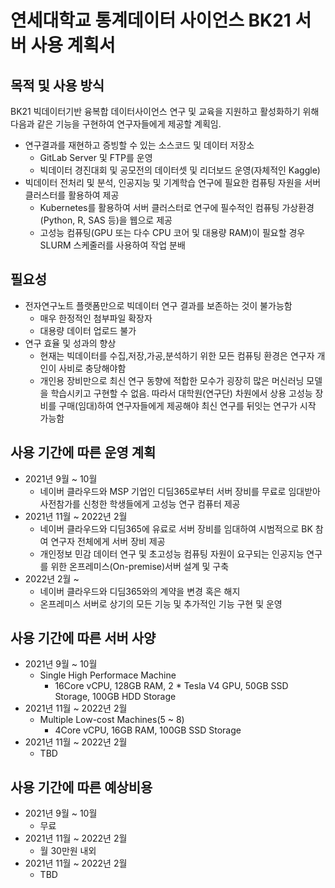 # 연세대학교 통계데이터 사이언스 BK21 서버 사용 계획서

## 목적 및 사용 방식

BK21 빅데이터기반 융복합 데이터사이언스 연구 및 교육을 지원하고 활성화하기 위해 다음과 같은 기능을 구현하여 연구자들에게 제공할 계획임.

- 연구결과를 재현하고 증빙할 수 있는 소스코드 및 데이터 저장소
  - GitLab Server 및 FTP를 운영
  - 빅데이터 경진대회 및 공모전의 데이터셋 및 리더보드 운영(자체적인 Kaggle)
- 빅데이터 전처리 및 분석, 인공지능 및 기계학습 연구에 필요한 컴퓨팅 자원을 서버 클러스터를 활용하여 제공
  - Kubernetes를 활용하여 서버 클러스터로 연구에 필수적인 컴퓨팅 가상환경(Python, R, SAS 등)을 웹으로 제공
  - 고성능 컴퓨팅(GPU 또는 다수 CPU 코어 및 대용량 RAM)이 필요할 경우 SLURM 스케줄러를 사용하여 작업 분배

## 필요성

- 전자연구노트 플랫폼만으로 빅데이터 연구 결과를 보존하는 것이 불가능함
  - 매우 한정적인 첨부파일 확장자
  - 대용량 데이터 업로드 불가
- 연구 효율 및 성과의 향상
  - 현재는 빅데이터를 수집,저장,가공,분석하기 위한 모든 컴퓨팅 환경은 연구자 개인이 사비로 충당해야함
  - 개인용 장비만으로 최신 연구 동향에 적합한 모수가 굉장히 많은 머신러닝 모델을 학습시키고 구현할 수 없음. 따라서 대학원(연구단) 차원에서 상용 고성능 장비를 구매(임대)하여 연구자들에게 제공해야 최신 연구를 뒤잇는 연구가 시작 가능함

## 사용 기간에 따른 운영 계획

- 2021년 9월 ~ 10월 
  - 네이버 클라우드와 MSP 기업인 디딤365로부터 서버 장비를 무료로 임대받아 사전참가를 신청한 학생들에게 고성능 연구 컴퓨터 제공
- 2021년 11월 ~ 2022년 2월
  - 네이버 클라우드와 디딤365에 유료로 서버 장비를 임대하여 시범적으로 BK 참여 연구자 전체에게 서버 장비 제공
  - 개인정보 민감 데이터 연구 및 초고성능 컴퓨팅 자원이 요구되는 인공지능 연구를 위한 온프레미스(On-premise)서버 설계 및 구축
- 2022년 2월 ~
  - 네이버 클라우드와 디딤365와의 계약을 변경 혹은 해지
  - 온프레미스 서버로 상기의 모든 기능 및 추가적인 기능 구현 및 운영

## 사용 기간에 따른 서버 사양

- 2021년 9월 ~ 10월 
  - Single High Performace Machine
    - 16Core vCPU, 128GB RAM, 2 * Tesla V4 GPU, 50GB SSD Storage, 100GB HDD Storage
- 2021년 11월 ~ 2022년 2월
  - Multiple Low-cost Machines(5 ~ 8)
    - 4Core vCPU, 16GB RAM, 100GB SSD Storage
- 2021년 11월 ~ 2022년 2월
  - TBD

## 사용 기간에 따른 예상비용

- 2021년 9월 ~ 10월 
  - 무료
- 2021년 11월 ~ 2022년 2월
  - 월 30만원 내외
- 2021년 11월 ~ 2022년 2월
  - TBD

